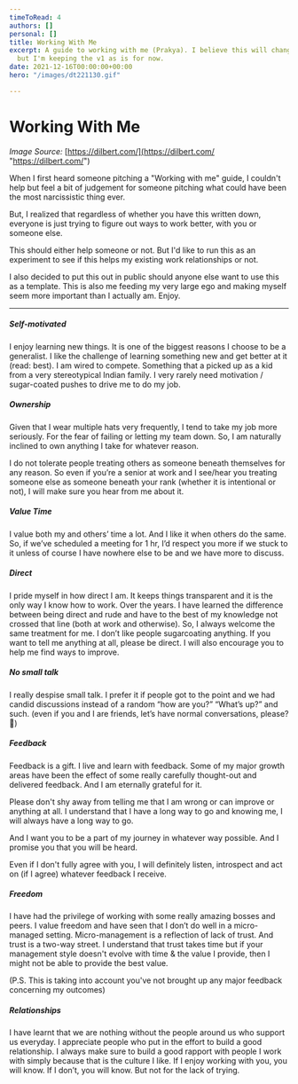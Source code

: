 ```yaml
---
timeToRead: 4
authors: []
personal: []
title: Working With Me
excerpt: A guide to working with me (Prakya). I believe this will change over time
  but I'm keeping the v1 as is for now.
date: 2021-12-16T00:00:00+00:00
hero: "/images/dt221130.gif"

---
```

# Working With Me

_Image Source:_ [https://dilbert.com/](https://dilbert.com/ "https://dilbert.com/")

When I first heard someone pitching a "Working with me" guide, I couldn't help but feel a bit of judgement for someone pitching what could have been the most narcissistic thing ever.

But, I realized that regardless of whether you have this written down, everyone is just trying to figure out ways to work better, with you or someone else.

This should either help someone or not. But I'd like to run this as an experiment to see if this helps my existing work relationships or not.

I also decided to put this out in public should anyone else want to use this as a template. This is also me feeding my very large ego and making myself seem more important than I actually am. Enjoy.

***

##### Self-motivated

I enjoy learning new things. It is one of the biggest reasons I choose to be a generalist. I like the challenge of learning something new and get better at it (read: best). I am wired to compete. Something that a picked up as a kid from a very stereotypical Indian family. I very rarely need motivation / sugar-coated pushes to drive me to do my job.

##### Ownership

Given that I wear multiple hats very frequently, I tend to take my job more seriously. For the fear of failing or letting my team down. So, I am naturally inclined to own anything I take for whatever reason.

I do not tolerate people treating others as someone beneath themselves for any reason. So even if you’re a senior at work and I see/hear you treating someone else as someone beneath your rank (whether it is intentional or not), I will make sure you hear from me about it.

##### Value Time

I value both my and others’ time a lot. And I like it when others do the same. So, if we’ve scheduled a meeting for 1 hr, I’d respect you more if we stuck to it unless of course I have nowhere else to be and we have more to discuss.

##### Direct

I pride myself in how direct I am. It keeps things transparent and it is the only way I know how to work. Over the years. I have learned the difference between being direct and rude and have to the best of my knowledge not crossed that line (both at work and otherwise). So, I always welcome the same treatment for me. I don’t like people sugarcoating anything. If you want to tell me anything at all, please be direct. I will also encourage you to help me find ways to improve.

##### No small talk

I really despise small talk. I prefer it if people got to the point and we had candid discussions instead of a random “how are you?” “What’s up?” and such. (even if you and I are friends, let’s have normal conversations, please? 🥲)

##### Feedback

Feedback is a gift. I live and learn with feedback. Some of my major growth areas have been the effect of some really carefully thought-out and delivered feedback. And I am eternally grateful for it.

Please don't shy away from telling me that I am wrong or can improve or anything at all. I understand that I have a long way to go and knowing me, I will always have a long way to go.

And I want you to be a part of my journey in whatever way possible. And I promise you that you will be heard.

Even if I don't fully agree with you, I will definitely listen, introspect and act on (if I agree) whatever feedback I receive.

##### Freedom

I have had the privilege of working with some really amazing bosses and peers. I value freedom and have seen that I don’t do well in a micro-managed setting. Micro-management is a reflection of lack of trust. And trust is a two-way street. I understand that trust takes time but if your management style doesn't evolve with time & the value I provide, then I might not be able to provide the best value.

(P.S. This is taking into account you've not brought up any major feedback concerning my outcomes)

##### Relationships

I have learnt that we are nothing without the people around us who support us everyday. I appreciate people who put in the effort to build a good relationship. I always make sure to build a good rapport with people I work with simply because that is the culture I like. If I enjoy working with you, you will know. If I don’t, you will know. But not for the lack of trying.
